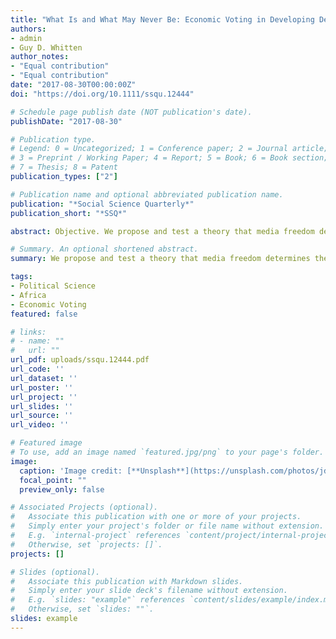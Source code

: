 ```yaml
---
title: "What Is and What May Never Be: Economic Voting in Developing Democracies"
authors:
- admin
- Guy D. Whitten
author_notes:
- "Equal contribution"
- "Equal contribution"
date: "2017-08-30T00:00:00Z"
doi: "https://doi.org/10.1111/ssqu.12444"

# Schedule page publish date (NOT publication's date).
publishDate: "2017-08-30"

# Publication type.
# Legend: 0 = Uncategorized; 1 = Conference paper; 2 = Journal article;
# 3 = Preprint / Working Paper; 4 = Report; 5 = Book; 6 = Book section;
# 7 = Thesis; 8 = Patent
publication_types: ["2"]

# Publication name and optional abbreviated publication name.
publication: "*Social Science Quarterly*"
publication_short: "*SSQ*"

abstract: Objective. We propose and test a theory that media freedom determines the extent of economic voting in developing democracies. Methods. Building on extant work that suggests economic voting takes place in developing democracies much like it does in established democracies (Lewis‐Beck and Stegmaier, 2008), we test our theory using a new collection of aggregate data from elections in 22 developing democracies in Africa. Results. Media freedom rather than political freedom may be a bigger determinant of economic voting in developing democracies. Moreover, the threshold of political development needed for economic voting is lower than previously suggested by the literature. Conclusion. Economic voting is alive and well in developing democracies—even those with relatively low levels of economic and political development.

# Summary. An optional shortened abstract.
summary: We propose and test a theory that media freedom determines the extent of economic voting in developing democracies.

tags:
- Political Science
- Africa
- Economic Voting
featured: false

# links:
# - name: ""
#   url: ""
url_pdf: uploads/ssqu.12444.pdf
url_code: ''
url_dataset: ''
url_poster: ''
url_project: ''
url_slides: ''
url_source: ''
url_video: ''

# Featured image
# To use, add an image named `featured.jpg/png` to your page's folder. 
image:
  caption: 'Image credit: [**Unsplash**](https://unsplash.com/photos/jdD8gXaTZsc)'
  focal_point: ""
  preview_only: false

# Associated Projects (optional).
#   Associate this publication with one or more of your projects.
#   Simply enter your project's folder or file name without extension.
#   E.g. `internal-project` references `content/project/internal-project/index.md`.
#   Otherwise, set `projects: []`.
projects: []

# Slides (optional).
#   Associate this publication with Markdown slides.
#   Simply enter your slide deck's filename without extension.
#   E.g. `slides: "example"` references `content/slides/example/index.md`.
#   Otherwise, set `slides: ""`.
slides: example
---
```

